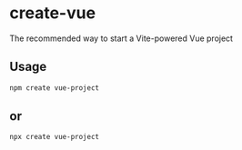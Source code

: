 # create-vue

The recommended way to start a Vite-powered Vue project

## Usage

```sh
npm create vue-project
```
## or

```sh
npx create vue-project
```
